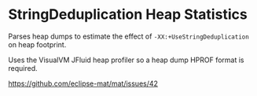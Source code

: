 StringDeduplication Heap Statistics
===================================

Parses heap dumps to estimate the effect of `-XX:+UseStringDeduplication` on heap footprint.

Uses the VisualVM JFluid heap profiler so a heap dump HPROF format is required.

https://github.com/eclipse-mat/mat/issues/42


